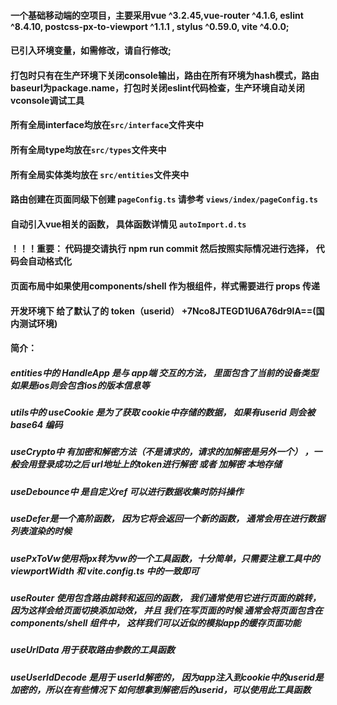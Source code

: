 #### 一个基础移动端的空项目，主要采用vue ^3.2.45,vue-router ^4.1.6, eslint ^8.4.10, postcss-px-to-viewport ^1.1.1 , stylus ^0.59.0, vite ^4.0.0;
#### 已引入环境变量，如需修改，请自行修改;
#### 打包时只有在生产环境下关闭console输出，路由在所有环境为hash模式，路由baseurl为package.name，打包时关闭eslint代码检查，生产环境自动关闭vconsole调试工具
#### 所有全局interface均放在`src/interface`文件夹中
#### 所有全局type均放在`src/types`文件夹中
#### 所有全局实体类均放在 `src/entities`文件夹中
#### 路由创建在页面同级下创建 `pageConfig.ts` 请参考 `views/index/pageConfig.ts`
#### 自动引入vue相关的函数， 具体函数详情见 `autoImport.d.ts`
#### ！！！重要： 代码提交请执行 npm run commit 然后按照实际情况进行选择， 代码会自动格式化
#### 页面布局中如果使用components/shell 作为根组件，样式需要进行 props 传递
#### 开发环境下 给了默认了的 token（userid） +7Nco8JTEGD1U6A76dr9lA==(国内测试环境)


####  简介：
##### entities中的 HandleApp 是与 app端 交互的方法， 里面包含了当前的设备类型 如果是ios则会包含ios的版本信息等
##### utils中的 useCookie 是为了获取 cookie中存储的数据， 如果有userid 则会被base64 编码
##### useCrypto中 有加密和解密方法（不是请求的，请求的加解密是另外一个） ，一般会用登录成功之后 url地址上的token进行解密 或者 加解密 本地存储
##### useDebounce中 是自定义ref 可以进行数据收集时防抖操作
##### useDefer是一个高阶函数， 因为它将会返回一个新的函数， 通常会用在进行数据列表渲染的时候
##### usePxToVw使用将px转为vw的一个工具函数，十分简单，只需要注意工具中的viewportWidth 和 vite.config.ts 中的一致即可
##### useRouter 使用包含路由跳转和返回的函数， 我们通常使用它进行页面的跳转，因为这样会给页面切换添加动效， 并且 我们在写页面的时候 通常会将页面包含在 components/shell 组件中， 这样我们可以近似的模拟app的缓存页面功能
##### useUrlData 用于获取路由参数的工具函数
##### useUserIdDecode 是用于 userId解密的， 因为app注入到cookie中的userid是加密的，所以在有些情况下 如何想拿到解密后的userid，可以使用此工具函数

